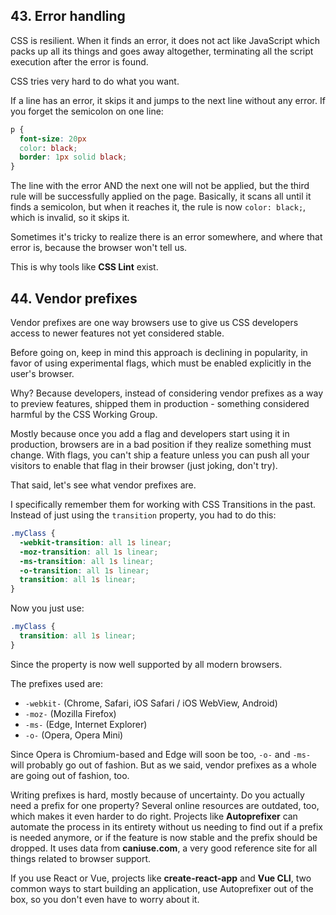 ## 43. Error handling

CSS is resilient. When it finds an error, it does not act like JavaScript which packs up all its things and goes away altogether, terminating all the script execution after the error is found.

CSS tries very hard to do what you want.

If a line has an error, it skips it and jumps to the next line without any error. If you forget the semicolon on one line:

```css
p { 
  font-size: 20px 
  color: black; 
  border: 1px solid black; 
} 
```

The line with the error AND the next one will not be applied, but the third rule will be successfully applied on the page. Basically, it scans all until it finds a semicolon, but when it reaches it, the rule is now `color: black;`, which is invalid, so it skips it.

Sometimes it's tricky to realize there is an error somewhere, and where that error is, because the browser won't tell us.

This is why tools like **CSS Lint** exist.

## 44. Vendor prefixes

Vendor prefixes are one way browsers use to give us CSS developers access to newer features not yet considered stable.

Before going on, keep in mind this approach is declining in popularity, in favor of using experimental flags, which must be enabled explicitly in the user's browser.

Why? Because developers, instead of considering vendor prefixes as a way to preview features, shipped them in production - something considered harmful by the CSS Working Group.

Mostly because once you add a flag and developers start using it in production, browsers are in a bad position if they realize something must change. With flags, you can't ship a feature unless you can push all your visitors to enable that flag in their browser (just joking, don't try).

That said, let's see what vendor prefixes are.

I specifically remember them for working with CSS Transitions in the past. Instead of just using the `transition` property, you had to do this:

```css
.myClass { 
  -webkit-transition: all 1s linear; 
  -moz-transition: all 1s linear; 
  -ms-transition: all 1s linear; 
  -o-transition: all 1s linear; 
  transition: all 1s linear; 
} 
```

Now you just use:

```css
.myClass { 
  transition: all 1s linear; 
} 
```

Since the property is now well supported by all modern browsers.

The prefixes used are:
- `-webkit-` (Chrome, Safari, iOS Safari / iOS WebView, Android)
- `-moz-` (Mozilla Firefox)
- `-ms-` (Edge, Internet Explorer)
- `-o-` (Opera, Opera Mini)

Since Opera is Chromium-based and Edge will soon be too, `-o-` and `-ms-` will probably go out of fashion. But as we said, vendor prefixes as a whole are going out of fashion, too.

Writing prefixes is hard, mostly because of uncertainty. Do you actually need a prefix for one property? Several online resources are outdated, too, which makes it even harder to do right. Projects like **Autoprefixer** can automate the process in its entirety without us needing to find out if a prefix is needed anymore, or if the feature is now stable and the prefix should be dropped. It uses data from **caniuse.com**, a very good reference site for all things related to browser support.

If you use React or Vue, projects like **create-react-app** and **Vue CLI**, two common ways to start building an application, use Autoprefixer out of the box, so you don't even have to worry about it.

